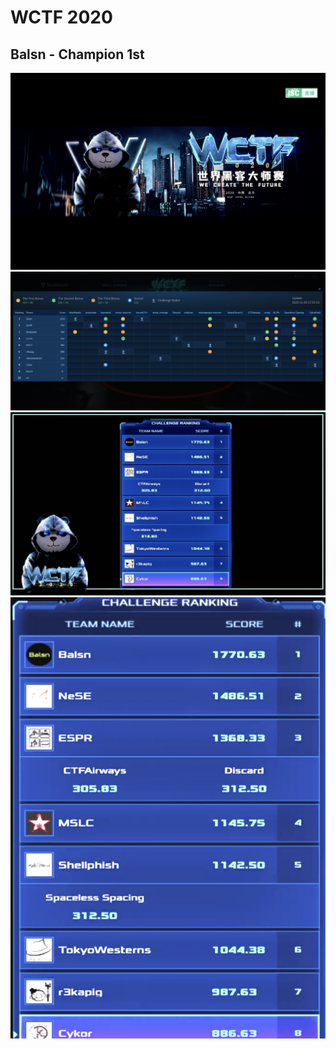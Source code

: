# WCTF 2020
## Balsn - Champion 1st
![pic](pic.png)
![scoreboard](scoreboard.png)
![ranking](ranking_vod.png)
![ranking](ranking.png)
